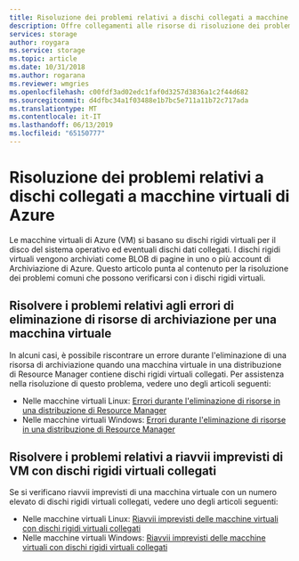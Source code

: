 ```yaml
---
title: Risoluzione dei problemi relativi a dischi collegati a macchine virtuali di Azure | Microsoft Docs
description: Offre collegamenti alle risorse di risoluzione dei problemi per i dischi rigidi virtuali della macchina virtuale di Azure (VHD).
services: storage
author: roygara
ms.service: storage
ms.topic: article
ms.date: 10/31/2018
ms.author: rogarana
ms.reviewer: wmgries
ms.openlocfilehash: c00fdf3ad02edc1faf0d3257d3836a1c2f44d682
ms.sourcegitcommit: d4dfbc34a1f03488e1b7bc5e711a11b72c717ada
ms.translationtype: MT
ms.contentlocale: it-IT
ms.lasthandoff: 06/13/2019
ms.locfileid: "65150777"
---
```

# <a name="troubleshoot-disks-attached-to-azure-vms"></a>Risoluzione dei problemi relativi a dischi collegati a macchine virtuali di Azure 

Le macchine virtuali di Azure (VM) si basano su dischi rigidi virtuali per il disco del sistema operativo ed eventuali dischi dati collegati. I dischi rigidi virtuali vengono archiviati come BLOB di pagine in uno o più account di Archiviazione di Azure. Questo articolo punta al contenuto per la risoluzione dei problemi comuni che possono verificarsi con i dischi rigidi virtuali. 

## <a name="troubleshoot-storage-deletion-errors-for-a-vm"></a>Risolvere i problemi relativi agli errori di eliminazione di risorse di archiviazione per una macchina virtuale

In alcuni casi, è possibile riscontrare un errore durante l'eliminazione di una risorsa di archiviazione quando una macchina virtuale in una distribuzione di Resource Manager contiene dischi rigidi virtuali collegati. Per assistenza nella risoluzione di questo problema, vedere uno degli articoli seguenti: 

  * Nelle macchine virtuali Linux: [Errori durante l'eliminazione di risorse in una distribuzione di Resource Manager](../../virtual-machines/linux/storage-resource-deletion-errors.md)  
  * Nelle macchine virtuali Windows: [Errori durante l'eliminazione di risorse in una distribuzione di Resource Manager](../../virtual-machines/windows/storage-resource-deletion-errors.md)  

## <a name="troubleshoot-unexpected-reboots-of-vms-with-attached-vhds"></a>Risolvere i problemi relativi a riavvii imprevisti di VM con dischi rigidi virtuali collegati

Se si verificano riavvii imprevisti di una macchina virtuale con un numero elevato di dischi rigidi virtuali collegati, vedere uno degli articoli seguenti:

  * Nelle macchine virtuali Linux: [Riavvii imprevisti delle macchine virtuali con dischi rigidi virtuali collegati](../../virtual-machines/linux/unexpected-reboots-attached-vhds.md)
  * Nelle macchine virtuali Windows: [Riavvii imprevisti delle macchine virtuali con dischi rigidi virtuali collegati](../../virtual-machines/linux/unexpected-reboots-attached-vhds.md)
